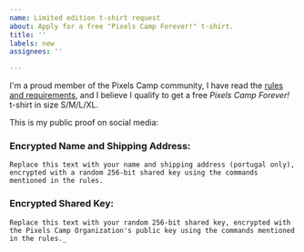 ```yaml
---
name: Limited edition t-shirt request
about: Apply for a free "Pixels Camp Forever!" t-shirt.
title: ''
labels: new
assignees: ''

---
```


I'm a proud member of the Pixels Camp community, I have read the [rules and requirements](https://github.com/PixelsCamp/pixelscamp-forever/blob/master/README.md), and I believe I qualify to get a free _Pixels Camp Forever!_ t-shirt in size S/M/L/XL. <!--- Choose you preferred size, and we'll try to honor it if possible. -->

This is my public proof on social media:

<!--- Add a LINK to your social media post, or take a screenshot of it and drag-and-drop it here if following the link would require creating an account and/or logging in. -->

### Encrypted Name and Shipping Address:

```
Replace this text with your name and shipping address (portugal only), encrypted with a random 256-bit shared key using the commands mentioned in the rules.
```

### Encrypted Shared Key:

```
Replace this text with your random 256-bit shared key, encrypted with the Pixels Camp Organization's public key using the commands mentioned in the rules._
```

<!--- You can edit the issue and paste the encrypted bits later if you wish. They're only needed after the request is accepted. -->
